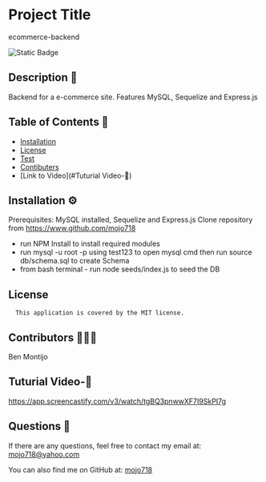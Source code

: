 
# Project Title
ecommerce-backend

![Static Badge](https://img.shields.io/badge/MIT-blue.svg) 


## Description 🔎
Backend for a e-commerce site.  Features MySQL, Sequelize and Express.js

## Table of Contents 📖
- [Installation](#installation-⚙️)
- [License](#license-MIT)
- [Test](#tests-🧪)
- [Contibuters](#Contributors-🧑‍🤝‍🧑)
- [Link to Video](#Tuturial Video-🚀)

## Installation ⚙️
Prerequisites: MySQL installed, Sequelize and Express.js
Clone repository from https://www.github.com/mojo718
- run NPM Install to install required modules
- run mysql -u root -p using test123 to open mysql cmd then run source db/schema.sql to create Schema
- from bash terminal - run node seeds/index.js to seed the DB

## License
      This application is covered by the MIT license.

## Contributors 🧑‍🤝‍🧑
Ben Montijo

## Tuturial Video-🚀
https://app.screencastify.com/v3/watch/tgBQ3pnwwXF7I9SkPI7g

## Questions 🙋
If there are any questions, feel free to contact my email at: mojo718@yahoo.com

You can also find me on GitHub at: [mojo718](https://www.github.com/mojo718)
